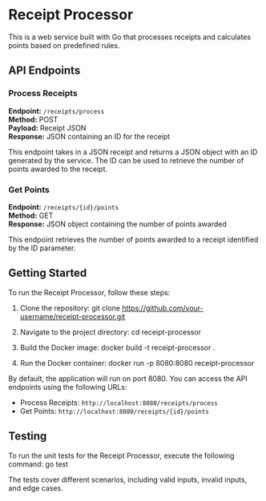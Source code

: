 # Receipt Processor

This is a web service built with Go that processes receipts and calculates points based on predefined rules.

## API Endpoints

### Process Receipts

**Endpoint:** `/receipts/process`\
**Method:** POST\
**Payload:** Receipt JSON\
**Response:** JSON containing an ID for the receipt

This endpoint takes in a JSON receipt and returns a JSON object with an ID generated by the service. The ID can be used to retrieve the number of points awarded to the receipt.

### Get Points

**Endpoint:** `/receipts/{id}/points`\
**Method:** GET\
**Response:** JSON object containing the number of points awarded

This endpoint retrieves the number of points awarded to a receipt identified by the ID parameter.

## Getting Started

To run the Receipt Processor, follow these steps:

1. Clone the repository:
git clone https://github.com/your-username/receipt-processor.git


2. Navigate to the project directory:
cd receipt-processor


3. Build the Docker image:
docker build -t receipt-processor .


4. Run the Docker container:
docker run -p 8080:8080 receipt-processor


By default, the application will run on port 8080. You can access the API endpoints using the following URLs:

- Process Receipts: `http://localhost:8080/receipts/process`
- Get Points: `http://localhost:8080/receipts/{id}/points`

## Testing

To run the unit tests for the Receipt Processor, execute the following command:
go test

The tests cover different scenarios, including valid inputs, invalid inputs, and edge cases.
